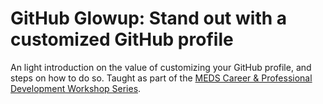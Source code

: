 # GitHub Glowup: Stand out with a customized GitHub profile

An light introduction on the value of customizing your GitHub profile, and steps on how to do so. Taught as part of the [MEDS Career & Professional Development Workshop Series](https://ucsb-meds.github.io/career-professional-dev/materials/f-week6-github.html).
